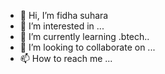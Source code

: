 - 👋 Hi, I’m fidha suhara
- 👀 I’m interested in ...
- 🌱 I’m currently learning .btech..
- 💞️ I’m looking to collaborate on ...
- 📫 How to reach me ...

<!---
fidhasuhara/fidhasuhara is a ✨ special ✨ repository because its `README.md` (this file) appears on your GitHub profile.
You can click the Preview link to take a look at your changes.
--->
